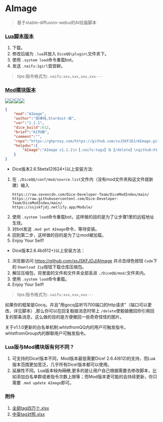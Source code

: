 # AImage
> 基于stable-diffusion-webui的AI绘画脚本

### [Lua脚本版本](https://forum.kokona.tech/d/1552-aihua-hua-ji-yu-naifu-apide-aihui-hua-jiao-ben/1)

1. 下载。
2. 修改后缀为 `.lua`并放入 `DiceQQ\plugin\`文件夹下。
3. 使用 `.system load`命令重载bot。
4. 发送 `.naifu:1girl`尝尝鲜。

> tips:指令格式为:`.naifu:xxx,xxx,xxx,xxx···`

### [Mod模块版本](https://forum.kokona.tech/d/1552-aihua-hua-ji-yu-naifu-apide-aihui-hua-jiao-ben/2)

[![](https://img.shields.io/github/last-commit/cypress0522/AImage)](https://github.com/cypress0522/AImage/commits/main)[![](https://img.shields.io/github/issues/cypress0522/AImage)](https://github.com/cypress0522/AImage/issues)[![](https://img.shields.io/github/issues-pr/cypress0522/AImage)](https://github.com/cypress0522/AImage/pulls)[![](https://img.shields.io/github/v/release/cypress0522/AImage?include_prereleases)](https://github.com/cypress0522/AImage/releases)

```json
{
    "mod":"AImage",
    "author":"简律纯,Stardust·减",
    "ver":"1.1.1",
    "dice_build":612,
    "brief":"AI作画",
    "comment":"",
    "repo":"https://ghproxy.com/https://github.com/ssJSKFJDJ/AImage.git",
    "helpdoc":{
        "AImage":"AImage v1.1.1\n【.naifu:tags】与【/delete】\ngithub:https://github.com/ssJSKFJDJ/AImage/tree/master"
    }
}
```

- Dice版本2.6.5beta12(624+)以上安装方法:

1. 在 `./DiceQQ/conf/mod/source.list`文件内（没有mod文件夹和这文件就新建）输入
   ```
   https://raw.sevencdn.com/Dice-Developer-Team/DiceModIndex/main/
   https://raw.githubusercontent.com/Dice-Developer-Team/DiceModIndex/main/
   https://ssjskfjdj.netlify.app/Module/
   ```
2. 使用 `.system load`命令重载bot，这样做的目的是为了让步骤1里的远程地址生效。
3. 对bot发送 `.mod get AImage`命令，等待安装。
4. 回到第二步，这样做的目的是为了让mod被加载。
5. Enjoy Your Self!

- Dice版本2.6.4b(612+)以上安装方法：

1. 浏览器访问 https://github.com/ssJSKFJDJ/AImage 并点击绿色按钮 `Code`下的 `Download Zip`按钮下载仓库压缩包。
2. 解压压缩包，将里面的文件和文件夹全部丢进 `./DiceQQ/mod/`文件夹内。
3. 使用 `.system load`命令重载。
4. Enjoy Your Self!

> tips:指令格式为:`.naifu:xxx,xxx,xxx···`

如果你的框架是Gocq，并且"用gocq监听15700端口的http请求"（端口可以更改，详见脚本）,那么你可以在回复骰娘消息时带上 `/delete`使骰娘撤回你引用回复的那条消息，这么做的目的是方便撤回一些奇奇怪怪的图片。

关于v1.1.0更新的白名单机制:whlstfromQQ内的用户可触发指令，whlstfromGroup内的群聊用户可触发指令。

### Lua版与Mod模块版有何不同？

1. 可支持的Dice!版本不同，Mod版本最低需要Dice! 2.6.4(612)的支持，而Lua版本范围更加宽泛，几乎所有Dice!版本都可以使用。
2. 延展性不同。Lua版本~~较为简陋~~,更多的是让用户自己根据需要去修改脚本，比如添加白名单群或者指令次数上限等；而Mod版本更可能的会持续更新，你只需要 `.mod update AImage`即可。

### 附件

1. [全部tag四万个.xlsx](https://ssjskfjdj.netlify.app/Download/%E5%85%A8%E9%83%A8tag%E5%9B%9B%E4%B8%87%E4%B8%AA.xlsx)
2. [中英tag对照.xlsx](https://ssjskfjdj.netlify.app/Download/%E4%B8%AD%E8%8B%B1tag%E5%AF%B9%E7%85%A7.xlsx)
